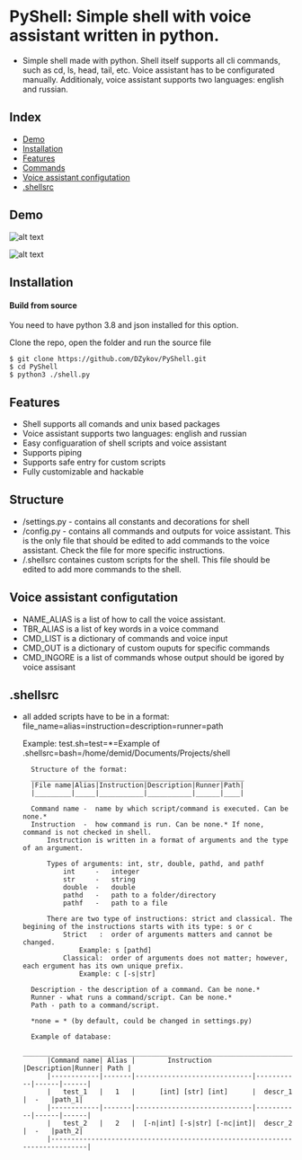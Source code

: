 # PyShell: Simple shell with voice assistant written in python.
-    Simple shell made with python. Shell itself supports all cli commands, such as cd, ls, head, tail, etc. Voice assistant has to be configurated manually. Additionaly, voice assistant supports two languages: english and russian. 

## Index
   - [Demo](#Demo "Goto Demo")
   - [Installation](#Installation "Goto Installation")
   - [Features](#Features "Goto Features")
   - [Commands](#Commands "Goto Commands")
   - [Voice assistant configutation](#Voice_assistant_configutation "Goto Voice assistant configutation")
   - [.shellsrc](#.shellsrc "Goto .shellsrc")

## Demo

![alt text]()

![alt text]()

## Installation
#### Build from source
You need to have python 3.8 and json installed for this option.

Clone the repo, open the folder and run the source file


    $ git clone https://github.com/DZykov/PyShell.git
    $ cd PyShell
    $ python3 ./shell.py

## Features
   - Shell supports all comands and unix based packages
   - Voice assistant supports two languages: english and russian
   - Easy configuaration of shell scripts and voice assistant
   - Supports piping
   - Supports safe entry for custom scripts
   - Fully customizable and hackable

## Structure
- /settings.py - contains all constants and decorations for shell
- /config.py - contains all commands and outputs for voice assistant. This is the only file that should be edited to add commands to the voice assistant. Check the file for more specific instructions.
- /.shellsrc containes custom scripts for the shell. This file should be edited to add more commands to the shell.

## Voice assistant configutation

- NAME_ALIAS is a list of how to call the voice assistant.
- TBR_ALIAS is a list of key words in a voice command
- CMD_LIST is a dictionary of commands and voice input
- CMD_OUT is a dictionary of custom ouputs for specific commands
- CMD_INGORE is a list of commands whose output should be igored by voice assisant

## .shellsrc

- all added scripts have to be in a format: file_name=alias=instruction=description=runner=path

    Example: test.sh=test=*=Example of .shellsrc=bash=/home/demid/Documents/Projects/shell


        Structure of the format:
        _____________________________________________________
        |File name|Alias|Instruction|Description|Runner|Path|
        |_________|_____|___________|___________|______|____|
    
        Command name -  name by which script/command is executed. Can be none.*
        Instruction  -  how command is run. Can be none.* If none, command is not checked in shell.
            Instruction is written in a format of arguments and the type of an argument.
            
            Types of arguments: int, str, double, pathd, and pathf
                int     -   integer
                str     -   string
                double  -   double
                pathd   -   path to a folder/directory
                pathf   -   path to a file

            There are two type of instructions: strict and classical. The begining of the instructions starts with its type: s or c
                Strict   :  order of arguments matters and cannot be changed.
                    Example: s [pathd]
                Classical:  order of arguments does not matter; however, each ergument has its own unique prefix.
                    Example: c [-s|str]
        
        Description - the description of a command. Can be none.*
        Runner - what runs a command/script. Can be none.*
        Path - path to a command/script.
        
        *none = * (by default, could be changed in settings.py)

        Example of database:
            ______________________________________________________________________________
            |Command name| Alias |        Instruction          |Description|Runner| Path |
            |------------|-------|-----------------------------|-----------|------|------|
            |   test_1   |   1   |      [int] [str] [int]      |  descr_1  |  -   |path_1|
            |------------|-------|-----------------------------|-----------|------|------|
            |   test_2   |   2   |  [-n|int] [-s|str] [-nc|int]|  descr_2  |  -   |path_2|
            |----------------------------------------------------------------------------|